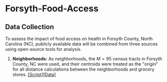 # Forsyth-Food-Access

## Data Collection 

To assess the impact of food access on health in Forsyth County, North Carolina (NC), publicly available data will be combined from three sources using open-source tools for analysis.

  1.  **Neighborhoods:** As neighborhoods, the $M = 95$ census tracts in Forsyth County, NC were used, and their centroids were treated as the "origin" for all distance calculations between the neighborhoods and grocery stores. [[Script]](data/forsyth_ct_centroids.R)[[Data]](data/forsyth_ct_centroids.csv)
